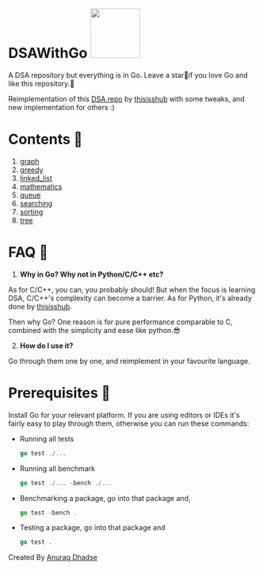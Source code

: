 # DSAWithGo <img width=100 src="https://upload.wikimedia.org/wikipedia/commons/0/05/Go_Logo_Blue.svg"/>
A DSA repository but everything is in Go. Leave a star🌟if you love Go and like this repository.💫

Reimplementation of this [DSA repo](https://github.com/thisisshub/DSA) by [thisisshub](https://github.com/thisisshub/) with some tweaks, and new implementation for others  :)

# Contents 📃
1. [graph](https://github.com/adhadse/DSAWithGo/tree/master/graph)
2. [greedy](https://github.com/adhadse/DSAWithGo/tree/master/greedy)
3. [linked_list](https://github.com/adhadse/DSAWithGo/tree/master/linked_list)
4. [mathematics](https://github.com/adhadse/DSAWithGo/tree/master/mathematics)
5. [queue](https://github.com/adhadse/DSAWithGo/tree/master/queue)
6. [searching](https://github.com/adhadse/DSAWithGo/tree/master/searching)
7. [sorting](https://github.com/adhadse/DSAWithGo/tree/master/sorting)
8. [tree](https://github.com/adhadse/DSAWithGo/tree/master/tree)

# FAQ  🤔
1. **Why in Go? Why not in Python/C/C++ etc?**

As for C/C++, you can, you probably should! But when the focus is learning DSA, C/C++'s complexity can become a barrier. As for Python, it's already done by [thisisshub](https://github.com/thisisshub/).

Then why Go? One reason is for pure performance comparable to C, combined with the simplicity and ease like python.😎

2. **How do I use it?**

Go through them one by one, and reimplement in your favourite language.

# Prerequisites 📝
Install Go for your relevant platform. If you are using editors or IDEs it's fairly easy to play through them, otherwise you can run these commands:

- Running all tests 

   ```go
   go test ./...
   ```
- Running all benchmark
  
  ```go
  go test ./... -bench ./...
  ```
- Benchmarking a package, go into that package and,

  ```go
  go test -bench .
  ```
- Testing a package, go into that package and

  ```go
  go test .
  ```
   
Created By [Anurag Dhadse](https://anuragdhadse.com)
